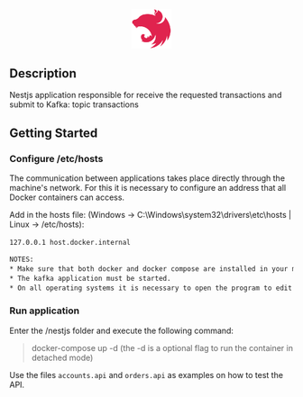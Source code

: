 <p align="center">
	<img src="../img/nestjs.svg" width="72"/>
</p>


## Description

Nestjs application responsible for receive the requested transactions and submit to Kafka: topic transactions

## Getting Started

### Configure /etc/hosts

The communication between applications takes place directly through the machine's network. For this it is necessary to configure an address that all Docker containers can access.

Add in the hosts file: (Windows -> C:\Windows\system32\drivers\etc\hosts | Linux -> /etc/hosts):

`127.0.0.1 host.docker.internal`

```bash
NOTES:
* Make sure that both docker and docker compose are installed in your machine in order to run the application.
* The kafka application must be started.
* On all operating systems it is necessary to open the program to edit the hosts as the machine's Administrator or root.
```

### Run application

Enter the /nestjs folder and execute the following command:

> docker-compose up -d (the -d is a optional flag to run the container in detached mode)

Use the files `accounts.api` and `orders.api` as examples on how to test the API.

